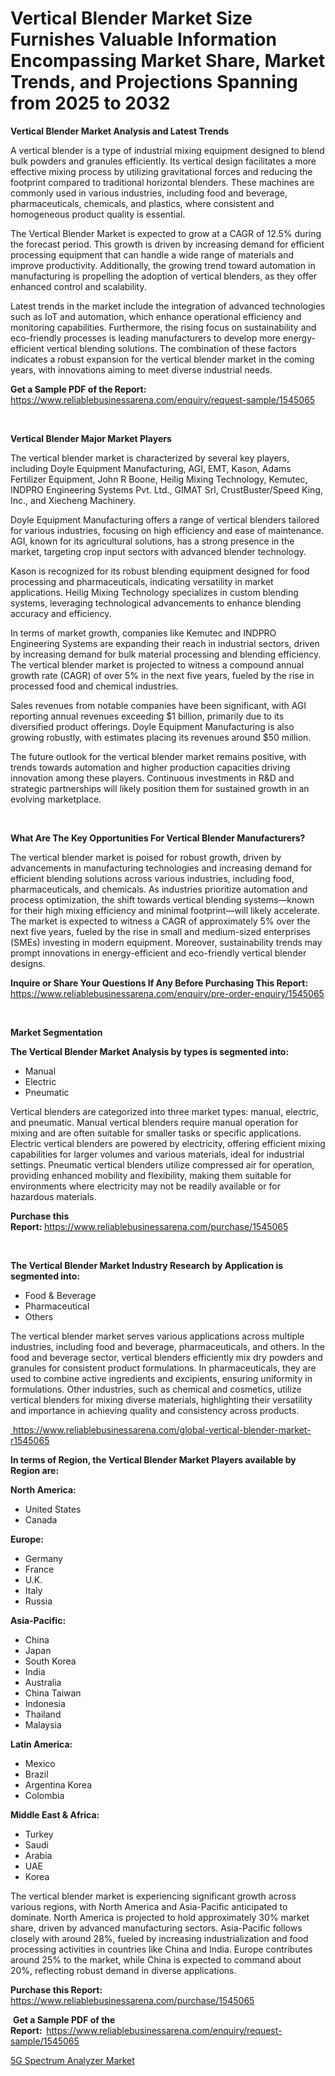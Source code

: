 <p><h1>Vertical Blender Market Size Furnishes Valuable Information Encompassing Market Share, Market Trends, and Projections Spanning from 2025 to 2032</h1></p><p><strong>Vertical Blender Market Analysis and Latest Trends</strong></p>
<p><p>A vertical blender is a type of industrial mixing equipment designed to blend bulk powders and granules efficiently. Its vertical design facilitates a more effective mixing process by utilizing gravitational forces and reducing the footprint compared to traditional horizontal blenders. These machines are commonly used in various industries, including food and beverage, pharmaceuticals, chemicals, and plastics, where consistent and homogeneous product quality is essential.</p><p>The Vertical Blender Market is expected to grow at a CAGR of 12.5% during the forecast period. This growth is driven by increasing demand for efficient processing equipment that can handle a wide range of materials and improve productivity. Additionally, the growing trend toward automation in manufacturing is propelling the adoption of vertical blenders, as they offer enhanced control and scalability.</p><p>Latest trends in the market include the integration of advanced technologies such as IoT and automation, which enhance operational efficiency and monitoring capabilities. Furthermore, the rising focus on sustainability and eco-friendly processes is leading manufacturers to develop more energy-efficient vertical blending solutions. The combination of these factors indicates a robust expansion for the vertical blender market in the coming years, with innovations aiming to meet diverse industrial needs.</p></p>
<p><strong>Get a Sample PDF of the Report:&nbsp;</strong> <a href="https://www.reliablebusinessarena.com/enquiry/request-sample/1545065?utm_campaign=3580&utm_medium=2&utm_source=Github&utm_content=ia&utm_term=08042025&utm_id=vertical-blender">https://www.reliablebusinessarena.com/enquiry/request-sample/1545065</a></p>
<p>&nbsp;</p>
<p><strong>Vertical Blender Major Market Players</strong></p>
<p><p>The vertical blender market is characterized by several key players, including Doyle Equipment Manufacturing, AGI, EMT, Kason, Adams Fertilizer Equipment, John R Boone, Heilig Mixing Technology, Kemutec, INDPRO Engineering Systems Pvt. Ltd., GIMAT Srl, CrustBuster/Speed King, Inc., and Xiecheng Machinery. </p><p>Doyle Equipment Manufacturing offers a range of vertical blenders tailored for various industries, focusing on high efficiency and ease of maintenance. AGI, known for its agricultural solutions, has a strong presence in the market, targeting crop input sectors with advanced blender technology. </p><p>Kason is recognized for its robust blending equipment designed for food processing and pharmaceuticals, indicating versatility in market applications. Heilig Mixing Technology specializes in custom blending systems, leveraging technological advancements to enhance blending accuracy and efficiency.</p><p>In terms of market growth, companies like Kemutec and INDPRO Engineering Systems are expanding their reach in industrial sectors, driven by increasing demand for bulk material processing and blending efficiency. The vertical blender market is projected to witness a compound annual growth rate (CAGR) of over 5% in the next five years, fueled by the rise in processed food and chemical industries. </p><p>Sales revenues from notable companies have been significant, with AGI reporting annual revenues exceeding $1 billion, primarily due to its diversified product offerings. Doyle Equipment Manufacturing is also growing robustly, with estimates placing its revenues around $50 million. </p><p>The future outlook for the vertical blender market remains positive, with trends towards automation and higher production capacities driving innovation among these players. Continuous investments in R&D and strategic partnerships will likely position them for sustained growth in an evolving marketplace.</p></p>
<p>&nbsp;</p>
<p><strong>What Are The Key Opportunities For Vertical Blender Manufacturers?</strong></p>
<p><p>The vertical blender market is poised for robust growth, driven by advancements in manufacturing technologies and increasing demand for efficient blending solutions across various industries, including food, pharmaceuticals, and chemicals. As industries prioritize automation and process optimization, the shift towards vertical blending systems—known for their high mixing efficiency and minimal footprint—will likely accelerate. The market is expected to witness a CAGR of approximately 5% over the next five years, fueled by the rise in small and medium-sized enterprises (SMEs) investing in modern equipment. Moreover, sustainability trends may prompt innovations in energy-efficient and eco-friendly vertical blender designs.</p></p>
<p><strong>Inquire or Share Your Questions If Any Before Purchasing This Report:</strong> <a href="https://www.reliablebusinessarena.com/enquiry/pre-order-enquiry/1545065?utm_campaign=3580&utm_medium=2&utm_source=Github&utm_content=ia&utm_term=08042025&utm_id=vertical-blender">https://www.reliablebusinessarena.com/enquiry/pre-order-enquiry/1545065</a></p>
<p>&nbsp;</p>
<p><strong>Market Segmentation</strong></p>
<p><strong>The Vertical Blender Market Analysis by types is segmented into:</strong></p>
<p><ul><li>Manual</li><li>Electric</li><li>Pneumatic</li></ul></p>
<p><p>Vertical blenders are categorized into three market types: manual, electric, and pneumatic. Manual vertical blenders require manual operation for mixing and are often suitable for smaller tasks or specific applications. Electric vertical blenders are powered by electricity, offering efficient mixing capabilities for larger volumes and various materials, ideal for industrial settings. Pneumatic vertical blenders utilize compressed air for operation, providing enhanced mobility and flexibility, making them suitable for environments where electricity may not be readily available or for hazardous materials.</p></p>
<p><strong>Purchase this Report:&nbsp;</strong><a href="https://www.reliablebusinessarena.com/purchase/1545065?utm_campaign=3580&utm_medium=2&utm_source=Github&utm_content=ia&utm_term=08042025&utm_id=vertical-blender">https://www.reliablebusinessarena.com/purchase/1545065</a></p>
<p>&nbsp;</p>
<p><strong>The Vertical Blender Market Industry Research by Application is segmented into:</strong></p>
<p><ul><li>Food & Beverage</li><li>Pharmaceutical</li><li>Others</li></ul></p>
<p><p>The vertical blender market serves various applications across multiple industries, including food and beverage, pharmaceuticals, and others. In the food and beverage sector, vertical blenders efficiently mix dry powders and granules for consistent product formulations. In pharmaceuticals, they are used to combine active ingredients and excipients, ensuring uniformity in formulations. Other industries, such as chemical and cosmetics, utilize vertical blenders for mixing diverse materials, highlighting their versatility and importance in achieving quality and consistency across products.</p></p>
<p><a href="https://www.reliablebusinessarena.com/global-vertical-blender-market-r1545065?utm_campaign=3580&utm_medium=2&utm_source=Github&utm_content=ia&utm_term=08042025&utm_id=vertical-blender">&nbsp;https://www.reliablebusinessarena.com/global-vertical-blender-market-r1545065</a></p>
<p><strong>In terms of Region, the Vertical Blender Market Players available by Region are:</strong></p>
<p>
    <p> <strong> North America: </strong>
        <ul>
            <li>United States</li>
            <li>Canada</li>
        </ul>
        </p> 
    <p> <strong> Europe: </strong>
        <ul>
            <li>Germany</li>
            <li>France</li>
            <li>U.K.</li>
            <li>Italy</li>
            <li>Russia</li>
        </ul>
        </p> 
    <p> <strong> Asia-Pacific: </strong>
        <ul>
            <li>China</li>
            <li>Japan</li>
            <li>South Korea</li>
            <li>India</li>
            <li>Australia</li>
            <li>China Taiwan</li>
            <li>Indonesia</li>
            <li>Thailand</li>
            <li>Malaysia</li>
        </ul>
        </p> 
    <p> <strong> Latin America: </strong>
        <ul>
            <li>Mexico</li>
            <li>Brazil</li>
            <li>Argentina Korea</li>
            <li>Colombia</li>
        </ul>
        </p> 
    <p> <strong> Middle East & Africa: </strong>
        <ul>
            <li>Turkey</li>
            <li>Saudi</li>
            <li>Arabia</li>
            <li>UAE</li>
            <li>Korea</li>
        </ul>
    </p>
    </p>
<p><p>The vertical blender market is experiencing significant growth across various regions, with North America and Asia-Pacific anticipated to dominate. North America is projected to hold approximately 30% market share, driven by advanced manufacturing sectors. Asia-Pacific follows closely with around 28%, fueled by increasing industrialization and food processing activities in countries like China and India. Europe contributes around 25% to the market, while China is expected to command about 20%, reflecting robust demand in diverse applications.</p></p>
<p><strong>Purchase this Report: </strong><a href="https://www.reliablebusinessarena.com/purchase/1545065?utm_campaign=3580&utm_medium=2&utm_source=Github&utm_content=ia&utm_term=08042025&utm_id=vertical-blender">https://www.reliablebusinessarena.com/purchase/1545065</a></p>
<p>&nbsp;<strong>Get a Sample PDF of the Report:&nbsp;&nbsp;</strong><a href="https://www.reliablebusinessarena.com/enquiry/request-sample/1545065?utm_campaign=3580&utm_medium=2&utm_source=Github&utm_content=ia&utm_term=08042025&utm_id=vertical-blender">https://www.reliablebusinessarena.com/enquiry/request-sample/1545065</a></p>
<p><strong></strong></p>
<p><p><a href="https://github.com/catlowdarcys/Market-Research-Report-List-1/blob/main/5g-spectrum-analyzer-market.md?utm_campaign=3580&utm_medium=2&utm_source=Github&utm_content=ia&utm_term=08042025&utm_id=vertical-blender">5G Spectrum Analyzer Market</a></p></p>